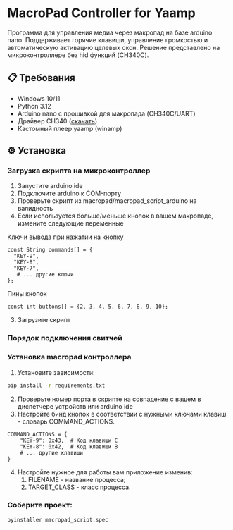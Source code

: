 # MacroPad Controller for Yaamp

Программа для управления медиа через макропад на базе arduino nano. Поддерживает горячие клавиши, управление громкостью и автоматическую активацию целевых окон.
Решение представлено на микроконтроллере без hid функций (CH340C).
## 📋 Требования

- Windows 10/11
- Python 3.12
- Arduino nano с прошивкой для макропада (CH340C/UART)
- Драйвер CH340 ([скачать](http://www.wch.cn/downloads/CH341SER_EXE.html))
- Кастомный плеер yaamp (winamp)

## ⚙️ Установка

### Загрузка скрипта на микроконтроллер

1. Запустите arduino ide
2. Подключите arduino к COM-порту
3. Проверьте скрипт из macropad/macropad_script_arduino на валидность 
4. Если используется больше/меньше кнопок в вашем макропаде, измените следующие переменные

Ключи вывода при нажатии на кнопку
```Arduino
const String commands[] = {
  "KEY-9",
  "KEY-8",
  "KEY-7",
   # ... другие ключи
};
```
Пины кнопок
```Arduino
const int buttons[] = {2, 3, 4, 5, 6, 7, 8, 9, 10};
```


3. Загрузите скрипт

### Порядок подключения свитчей

### Установка macropad контроллера 
1. Установите зависимости:
```bash
pip install -r requirements.txt
```
2. Проверьте номер порта в скрипте на совпадение с вашем в диспетчере устройств или arduino ide 
3. Настройте бинд кнопок в соответствии с нужными ключами клавиш - словарь COMMAND_ACTIONS. 
```pyhton
COMMAND_ACTIONS = {
    "KEY-9": 0x43,  # Код клавиши C
    "KEY-8": 0x42,  # Код клавиши B
    # ... другие клавиши
}
```
4. Настройте нужное для работы вам приложение изменив: 
   1. FILENAME - название процесса; 
   2. TARGET_CLASS - класс процесса.

### Соберите проект:
   
```bash
pyinstaller macropad_script.spec
```